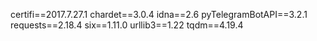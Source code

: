 certifi==2017.7.27.1
chardet==3.0.4
idna==2.6
pyTelegramBotAPI==3.2.1
requests==2.18.4
six==1.11.0
urllib3==1.22
tqdm==4.19.4